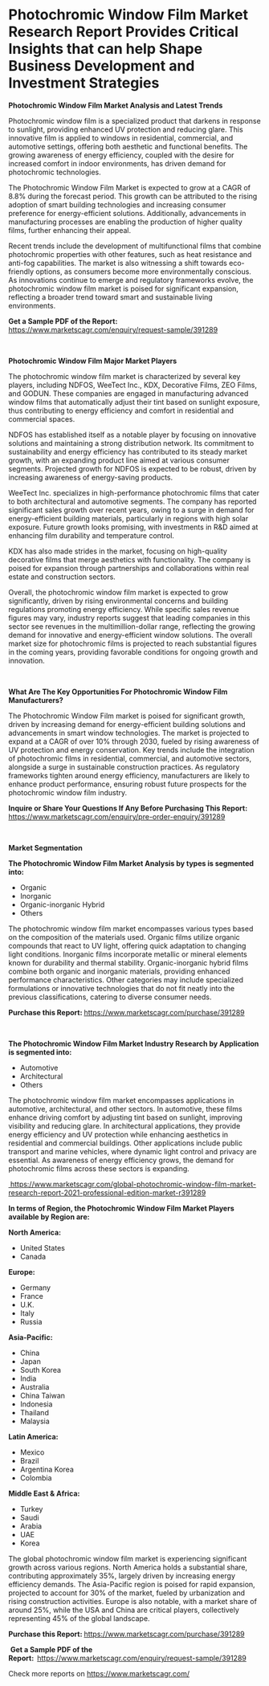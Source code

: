 <p><h1>Photochromic Window Film Market Research Report Provides Critical Insights that can help Shape Business Development and Investment Strategies</h1></p><p><strong>Photochromic Window Film Market Analysis and Latest Trends</strong></p>
<p><p>Photochromic window film is a specialized product that darkens in response to sunlight, providing enhanced UV protection and reducing glare. This innovative film is applied to windows in residential, commercial, and automotive settings, offering both aesthetic and functional benefits. The growing awareness of energy efficiency, coupled with the desire for increased comfort in indoor environments, has driven demand for photochromic technologies.</p><p>The Photochromic Window Film Market is expected to grow at a CAGR of 8.8% during the forecast period. This growth can be attributed to the rising adoption of smart building technologies and increasing consumer preference for energy-efficient solutions. Additionally, advancements in manufacturing processes are enabling the production of higher quality films, further enhancing their appeal.</p><p>Recent trends include the development of multifunctional films that combine photochromic properties with other features, such as heat resistance and anti-fog capabilities. The market is also witnessing a shift towards eco-friendly options, as consumers become more environmentally conscious. As innovations continue to emerge and regulatory frameworks evolve, the photochromic window film market is poised for significant expansion, reflecting a broader trend toward smart and sustainable living environments.</p></p>
<p><strong>Get a Sample PDF of the Report:&nbsp;</strong> <a href="https://www.marketscagr.com/enquiry/request-sample/391289?utm_campaign=3018&utm_medium=2&utm_source=Github&utm_content=ia&utm_term=29032025&utm_id=photochromic-window-film">https://www.marketscagr.com/enquiry/request-sample/391289</a></p>
<p>&nbsp;</p>
<p><strong>Photochromic Window Film Major Market Players</strong></p>
<p><p>The photochromic window film market is characterized by several key players, including NDFOS, WeeTect Inc., KDX, Decorative Films, ZEO Films, and GODUN. These companies are engaged in manufacturing advanced window films that automatically adjust their tint based on sunlight exposure, thus contributing to energy efficiency and comfort in residential and commercial spaces.</p><p>NDFOS has established itself as a notable player by focusing on innovative solutions and maintaining a strong distribution network. Its commitment to sustainability and energy efficiency has contributed to its steady market growth, with an expanding product line aimed at various consumer segments. Projected growth for NDFOS is expected to be robust, driven by increasing awareness of energy-saving products.</p><p>WeeTect Inc. specializes in high-performance photochromic films that cater to both architectural and automotive segments. The company has reported significant sales growth over recent years, owing to a surge in demand for energy-efficient building materials, particularly in regions with high solar exposure. Future growth looks promising, with investments in R&D aimed at enhancing film durability and temperature control.</p><p>KDX has also made strides in the market, focusing on high-quality decorative films that merge aesthetics with functionality. The company is poised for expansion through partnerships and collaborations within real estate and construction sectors.</p><p>Overall, the photochromic window film market is expected to grow significantly, driven by rising environmental concerns and building regulations promoting energy efficiency. While specific sales revenue figures may vary, industry reports suggest that leading companies in this sector see revenues in the multimillion-dollar range, reflecting the growing demand for innovative and energy-efficient window solutions. The overall market size for photochromic films is projected to reach substantial figures in the coming years, providing favorable conditions for ongoing growth and innovation.</p></p>
<p>&nbsp;</p>
<p><strong>What Are The Key Opportunities For Photochromic Window Film Manufacturers?</strong></p>
<p><p>The Photochromic Window Film market is poised for significant growth, driven by increasing demand for energy-efficient building solutions and advancements in smart window technologies. The market is projected to expand at a CAGR of over 10% through 2030, fueled by rising awareness of UV protection and energy conservation. Key trends include the integration of photochromic films in residential, commercial, and automotive sectors, alongside a surge in sustainable construction practices. As regulatory frameworks tighten around energy efficiency, manufacturers are likely to enhance product performance, ensuring robust future prospects for the photochromic window film industry.</p></p>
<p><strong>Inquire or Share Your Questions If Any Before Purchasing This Report:</strong> <a href="https://www.marketscagr.com/enquiry/pre-order-enquiry/391289?utm_campaign=3018&utm_medium=2&utm_source=Github&utm_content=ia&utm_term=29032025&utm_id=photochromic-window-film">https://www.marketscagr.com/enquiry/pre-order-enquiry/391289</a></p>
<p>&nbsp;</p>
<p><strong>Market Segmentation</strong></p>
<p><strong>The Photochromic Window Film Market Analysis by types is segmented into:</strong></p>
<p><ul><li>Organic</li><li>Inorganic</li><li>Organic-inorganic Hybrid</li><li>Others</li></ul></p>
<p><p>The photochromic window film market encompasses various types based on the composition of the materials used. Organic films utilize organic compounds that react to UV light, offering quick adaptation to changing light conditions. Inorganic films incorporate metallic or mineral elements known for durability and thermal stability. Organic-inorganic hybrid films combine both organic and inorganic materials, providing enhanced performance characteristics. Other categories may include specialized formulations or innovative technologies that do not fit neatly into the previous classifications, catering to diverse consumer needs.</p></p>
<p><strong>Purchase this Report:&nbsp;</strong><a href="https://www.marketscagr.com/purchase/391289?utm_campaign=3018&utm_medium=2&utm_source=Github&utm_content=ia&utm_term=29032025&utm_id=photochromic-window-film">https://www.marketscagr.com/purchase/391289</a></p>
<p>&nbsp;</p>
<p><strong>The Photochromic Window Film Market Industry Research by Application is segmented into:</strong></p>
<p><ul><li>Automotive</li><li>Architectural</li><li>Others</li></ul></p>
<p><p>The photochromic window film market encompasses applications in automotive, architectural, and other sectors. In automotive, these films enhance driving comfort by adjusting tint based on sunlight, improving visibility and reducing glare. In architectural applications, they provide energy efficiency and UV protection while enhancing aesthetics in residential and commercial buildings. Other applications include public transport and marine vehicles, where dynamic light control and privacy are essential. As awareness of energy efficiency grows, the demand for photochromic films across these sectors is expanding.</p></p>
<p><a href="https://www.marketscagr.com/global-photochromic-window-film-market-research-report-2021-professional-edition-market-r391289?utm_campaign=3018&utm_medium=2&utm_source=Github&utm_content=ia&utm_term=29032025&utm_id=photochromic-window-film">&nbsp;https://www.marketscagr.com/global-photochromic-window-film-market-research-report-2021-professional-edition-market-r391289</a></p>
<p><strong>In terms of Region, the Photochromic Window Film Market Players available by Region are:</strong></p>
<p>
    <p> <strong> North America: </strong>
        <ul>
            <li>United States</li>
            <li>Canada</li>
        </ul>
        </p> 
    <p> <strong> Europe: </strong>
        <ul>
            <li>Germany</li>
            <li>France</li>
            <li>U.K.</li>
            <li>Italy</li>
            <li>Russia</li>
        </ul>
        </p> 
    <p> <strong> Asia-Pacific: </strong>
        <ul>
            <li>China</li>
            <li>Japan</li>
            <li>South Korea</li>
            <li>India</li>
            <li>Australia</li>
            <li>China Taiwan</li>
            <li>Indonesia</li>
            <li>Thailand</li>
            <li>Malaysia</li>
        </ul>
        </p> 
    <p> <strong> Latin America: </strong>
        <ul>
            <li>Mexico</li>
            <li>Brazil</li>
            <li>Argentina Korea</li>
            <li>Colombia</li>
        </ul>
        </p> 
    <p> <strong> Middle East & Africa: </strong>
        <ul>
            <li>Turkey</li>
            <li>Saudi</li>
            <li>Arabia</li>
            <li>UAE</li>
            <li>Korea</li>
        </ul>
    </p>
    </p>
<p><p>The global photochromic window film market is experiencing significant growth across various regions. North America holds a substantial share, contributing approximately 35%, largely driven by increasing energy efficiency demands. The Asia-Pacific region is poised for rapid expansion, projected to account for 30% of the market, fueled by urbanization and rising construction activities. Europe is also notable, with a market share of around 25%, while the USA and China are critical players, collectively representing 45% of the global landscape.</p></p>
<p><strong>Purchase this Report: </strong><a href="https://www.marketscagr.com/purchase/391289?utm_campaign=3018&utm_medium=2&utm_source=Github&utm_content=ia&utm_term=29032025&utm_id=photochromic-window-film">https://www.marketscagr.com/purchase/391289</a></p>
<p>&nbsp;<strong>Get a Sample PDF of the Report:&nbsp;&nbsp;</strong><a href="https://www.marketscagr.com/enquiry/request-sample/391289?utm_campaign=3018&utm_medium=2&utm_source=Github&utm_content=ia&utm_term=29032025&utm_id=photochromic-window-film">https://www.marketscagr.com/enquiry/request-sample/391289</a></p>
<p><strong></strong></p>
<p>Check more reports on <a href="https://www.marketscagr.com/?utm_campaign=3018&utm_medium=2&utm_source=Github&utm_content=ia&utm_term=29032025&utm_id=photochromic-window-film">https://www.marketscagr.com/</a></p>